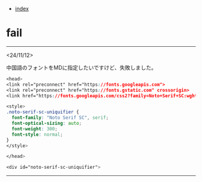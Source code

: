 * [index](index.md)
# fail
---
<24/11/12>

中国語のフォントをMDに指定したいですけど、失敗しました。
~~~ css
<head>
<link rel="preconnect" href="https://fonts.googleapis.com">
<link rel="preconnect" href="https://fonts.gstatic.com" crossorigin>
<link href="https://fonts.googleapis.com/css2?family=Noto+Serif+SC:wght@200..900&display=swap" rel="stylesheet">

<style>
.noto-serif-sc-uniquifier {
  font-family: "Noto Serif SC", serif;
  font-optical-sizing: auto;
  font-weight: 300;
  font-style: normal;
}
</style>

</head>

<div id="noto-serif-sc-uniquifier">
~~~
---